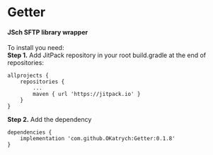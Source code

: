 # Getter
#### JSch SFTP library wrapper
To install you need:</br>
**Step 1.** Add JitPack repository in your root build.gradle at the end of repositories:
```
allprojects {
    repositories {
        ...
        maven { url 'https://jitpack.io' }
    }
}
```
**Step 2.** Add the dependency
```
dependencies {
    implementation 'com.github.OKatrych:Getter:0.1.8'
}
```
